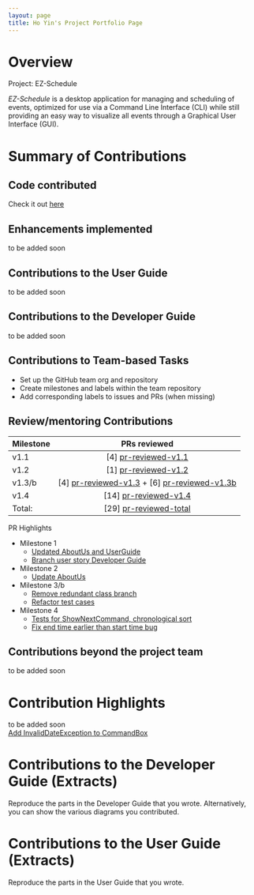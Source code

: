 ```yaml
---
layout: page
title: Ho Yin's Project Portfolio Page
---
```


# Overview
Project: EZ-Schedule

_EZ-Schedule_ is a desktop application for managing and scheduling of events,
optimized for use via a Command Line Interface (CLI)
while still providing an easy way to visualize all events through a Graphical User Interface (GUI).


# Summary of Contributions

## Code contributed
Check it out [here](https://nus-cs2103-ay2223s2.github.io/tp-dashboard/?search=lhy-hoyin&breakdown=true)

## Enhancements implemented
to be added soon

## Contributions to the User Guide
to be added soon

## Contributions to the Developer Guide
to be added soon

## Contributions to Team-based Tasks
- Set up the GitHub team org and repository
- Create milestones and labels within the team repository
- Add corresponding labels to issues and PRs (when missing)

## Review/mentoring Contributions
[pr-reviewed-v1.1]: https://github.com/AY2223S2-CS2103-W17-3/tp/pulls?q=is%3Apr+is%3Amerged+reviewed-by%3Alhy-hoyin+milestone%3Av1.1
[pr-reviewed-v1.2]: https://github.com/AY2223S2-CS2103-W17-3/tp/pulls?q=is%3Apr+is%3Amerged+reviewed-by%3Alhy-hoyin+milestone%3Av1.2
[pr-reviewed-v1.3]: https://github.com/AY2223S2-CS2103-W17-3/tp/pulls?q=is%3Apr+is%3Amerged+reviewed-by%3Alhy-hoyin+milestone%3Av1.3
[pr-reviewed-v1.3b]: https://github.com/AY2223S2-CS2103-W17-3/tp/pulls?q=is%3Apr+is%3Amerged+reviewed-by%3Alhy-hoyin+milestone%3Av1.3b
[pr-reviewed-v1.4]: https://github.com/AY2223S2-CS2103-W17-3/tp/pulls?q=is%3Apr+is%3Amerged+reviewed-by%3Alhy-hoyin+milestone%3Av1.4
[pr-reviewed-total]: https://github.com/AY2223S2-CS2103-W17-3/tp/pulls?q=is%3Apr+is%3Amerged+reviewed-by%3Alhy-hoyin

| Milestone |                   PRs reviewed                    |
|-----------|:-------------------------------------------------:|
| v1.1      |              [4] [pr-reviewed-v1.1]               |
| v1.2      |              [1] [pr-reviewed-v1.2]               |
| v1.3/b    | [4] [pr-reviewed-v1.3] + [6] [pr-reviewed-v1.3b]  |                                                                               
| v1.4      |              [14] [pr-reviewed-v1.4]              |                                                                             
| Total:    |             [29] [pr-reviewed-total]              |

PR Highlights
* Milestone 1
  * [Updated AboutUs and UserGuide](https://github.com/AY2223S2-CS2103-W17-3/tp/pull/9)
  * [Branch user story Developer Guide](https://github.com/AY2223S2-CS2103-W17-3/tp/pull/31)
* Milestone 2
  * [Update AboutUs](https://github.com/AY2223S2-CS2103-W17-3/tp/pull/39)
* Milestone 3/b
  * [Remove redundant class branch](https://github.com/AY2223S2-CS2103-W17-3/tp/pull/59)
  * [Refactor test cases](https://github.com/AY2223S2-CS2103-W17-3/tp/pull/64)
* Milestone 4
  * [Tests for ShowNextCommand, chronological sort](https://github.com/AY2223S2-CS2103-W17-3/tp/pull/177)
  * [Fix end time earlier than start time bug](https://github.com/AY2223S2-CS2103-W17-3/tp/pull/167)

## Contributions beyond the project team
to be added soon

# Contribution Highlights
to be added soon  
[Add InvalidDateException to CommandBox](https://github.com/AY2223S2-CS2103-W17-3/tp/pull/189)

<div style="page-break-after: always;"></div>

# Contributions to the Developer Guide (Extracts)
Reproduce the parts in the Developer Guide that you wrote. 
Alternatively, you can show the various diagrams you contributed.

<div style="page-break-after: always;"></div>

# Contributions to the User Guide (Extracts)
Reproduce the parts in the User Guide that you wrote.

